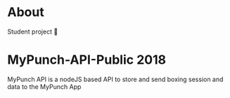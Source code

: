 # About

Student project 🏫

# MyPunch-API-Public 2018

MyPunch API is a nodeJS based API to store and send boxing session and data to the MyPunch App


